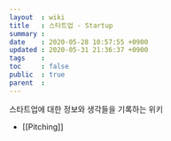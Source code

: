 ```yaml
---
layout  : wiki
title   : 스타트업 - Startup
summary : 
date    : 2020-05-28 10:57:55 +0900
updated : 2020-05-31 21:36:37 +0900
tags    : 
toc     : false
public  : true
parent  : 
---
```


스타트업에 대한 정보와 생각들을 기록하는 위키

* [[Pitching]]


